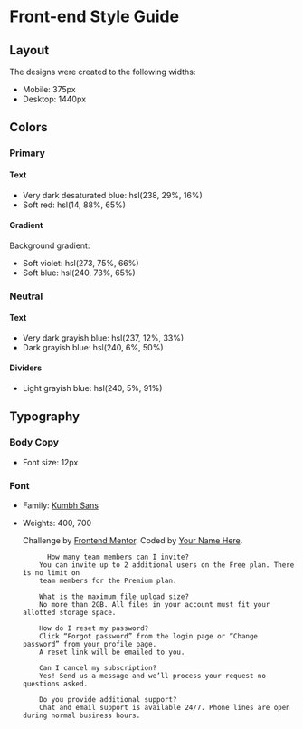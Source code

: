 # Front-end Style Guide

## Layout

The designs were created to the following widths:

- Mobile: 375px
- Desktop: 1440px

## Colors

### Primary

#### Text

- Very dark desaturated blue: hsl(238, 29%, 16%)
- Soft red: hsl(14, 88%, 65%)

#### Gradient

Background gradient:

- Soft violet: hsl(273, 75%, 66%)
- Soft blue: hsl(240, 73%, 65%)

### Neutral

#### Text

- Very dark grayish blue: hsl(237, 12%, 33%)
- Dark grayish blue: hsl(240, 6%, 50%)

#### Dividers

- Light grayish blue: hsl(240, 5%, 91%)

## Typography

### Body Copy

- Font size: 12px

### Font

- Family: [Kumbh Sans](https://fonts.google.com/specimen/Kumbh+Sans)
- Weights: 400, 700

  <div class="attribution">
    Challenge by <a href="https://www.frontendmentor.io?ref=challenge" target="_blank">Frontend Mentor</a>. 
    Coded by <a href="#">Your Name Here</a>.
  </div>

            How many team members can I invite?
          You can invite up to 2 additional users on the Free plan. There is no limit on 
          team members for the Premium plan.

          What is the maximum file upload size?
          No more than 2GB. All files in your account must fit your allotted storage space.

          How do I reset my password?
          Click “Forgot password” from the login page or “Change password” from your profile page.
          A reset link will be emailed to you.

          Can I cancel my subscription?
          Yes! Send us a message and we’ll process your request no questions asked.

          Do you provide additional support?
          Chat and email support is available 24/7. Phone lines are open during normal business hours.